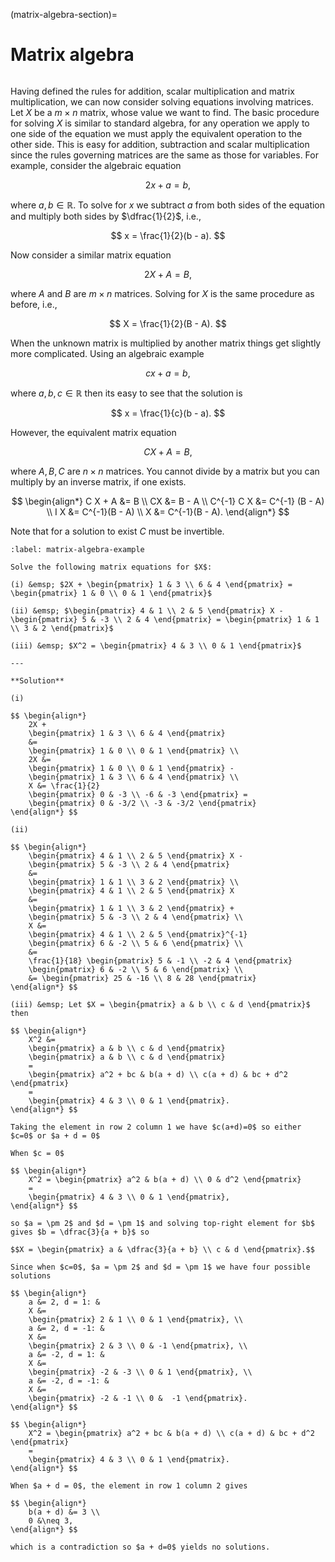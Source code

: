(matrix-algebra-section)=

# Matrix algebra

```{index} Matrix ; algebra
```

Having defined the rules for addition, scalar multiplication and matrix multiplication, we can now consider solving equations involving matrices. Let $X$ be a $m \times n$ matrix, whose value we want to find. The basic procedure for solving $X$ is similar to standard algebra, for any operation we apply to one side of the equation we must apply the equivalent operation to the other side. This is easy for addition, subtraction and scalar multiplication since the rules governing matrices are the same as those for variables. For example, consider the algebraic equation

$$ 2x + a = b, $$

where $a, b \in \mathbb{R}$. To solve for $x$ we subtract $a$ from both sides of the equation and multiply both sides by $\dfrac{1}{2}$, i.e.,

$$ x = \frac{1}{2}(b - a). $$

Now consider a similar matrix equation

$$ 2 X + A = B, $$

where $A$ and $B$ are $m \times n$ matrices. Solving for $X$ is the same procedure as before, i.e.,

$$ X = \frac{1}{2}(B - A). $$

When the unknown matrix is multiplied by another matrix things get slightly more complicated. Using an algebraic example

$$ c x + a = b, $$

where $a,b,c \in \mathbb{R}$ then its easy to see that the solution is

$$ x = \frac{1}{c}(b - a). $$

However, the equivalent matrix equation

$$ C X + A = B, $$

where $A, B, C$ are $n \times n$ matrices. You cannot divide by a matrix but you can multiply by an inverse matrix, if one exists.

$$ \begin{align*}
    C X + A &= B \\
    CX &= B - A \\
    C^{-1} C X &= C^{-1} (B - A) \\
    I X &= C^{-1}(B - A) \\
    X &= C^{-1}(B - A).
\end{align*} $$

Note that for a solution to exist $C$ must be invertible.

```{prf:example}
:label: matrix-algebra-example

Solve the following matrix equations for $X$:

(i) &emsp; $2X + \begin{pmatrix} 1 & 3 \\ 6 & 4 \end{pmatrix} = \begin{pmatrix} 1 & 0 \\ 0 & 1 \end{pmatrix}$

(ii) &emsp; $\begin{pmatrix} 4 & 1 \\ 2 & 5 \end{pmatrix} X - \begin{pmatrix} 5 & -3 \\ 2 & 4 \end{pmatrix} = \begin{pmatrix} 1 & 1 \\ 3 & 2 \end{pmatrix}$

(iii) &emsp; $X^2 = \begin{pmatrix} 4 & 3 \\ 0 & 1 \end{pmatrix}$

---

**Solution**

(i)

$$ \begin{align*}
    2X +
    \begin{pmatrix} 1 & 3 \\ 6 & 4 \end{pmatrix}
    &=
    \begin{pmatrix} 1 & 0 \\ 0 & 1 \end{pmatrix} \\
    2X &=
    \begin{pmatrix} 1 & 0 \\ 0 & 1 \end{pmatrix} -
    \begin{pmatrix} 1 & 3 \\ 6 & 4 \end{pmatrix} \\
    X &= \frac{1}{2}
    \begin{pmatrix} 0 & -3 \\ -6 & -3 \end{pmatrix} =
    \begin{pmatrix} 0 & -3/2 \\ -3 & -3/2 \end{pmatrix}
\end{align*} $$

(ii)

$$ \begin{align*}
    \begin{pmatrix} 4 & 1 \\ 2 & 5 \end{pmatrix} X -
    \begin{pmatrix} 5 & -3 \\ 2 & 4 \end{pmatrix}
    &=
    \begin{pmatrix} 1 & 1 \\ 3 & 2 \end{pmatrix} \\
    \begin{pmatrix} 4 & 1 \\ 2 & 5 \end{pmatrix} X
    &=
    \begin{pmatrix} 1 & 1 \\ 3 & 2 \end{pmatrix} +
    \begin{pmatrix} 5 & -3 \\ 2 & 4 \end{pmatrix} \\
    X &=
    \begin{pmatrix} 4 & 1 \\ 2 & 5 \end{pmatrix}^{-1}
    \begin{pmatrix} 6 & -2 \\ 5 & 6 \end{pmatrix} \\
    &=
    \frac{1}{18} \begin{pmatrix} 5 & -1 \\ -2 & 4 \end{pmatrix}
    \begin{pmatrix} 6 & -2 \\ 5 & 6 \end{pmatrix} \\
    &= \begin{pmatrix} 25 & -16 \\ 8 & 28 \end{pmatrix}
\end{align*} $$

(iii) &emsp; Let $X = \begin{pmatrix} a & b \\ c & d \end{pmatrix}$ then

$$ \begin{align*}
    X^2 &=
    \begin{pmatrix} a & b \\ c & d \end{pmatrix}
    \begin{pmatrix} a & b \\ c & d \end{pmatrix}
    =
    \begin{pmatrix} a^2 + bc & b(a + d) \\ c(a + d) & bc + d^2 \end{pmatrix}
    =
    \begin{pmatrix} 4 & 3 \\ 0 & 1 \end{pmatrix}.
\end{align*} $$

Taking the element in row 2 column 1 we have $c(a+d)=0$ so either $c=0$ or $a + d = 0$

When $c = 0$

$$ \begin{align*}
    X^2 = \begin{pmatrix} a^2 & b(a + d) \\ 0 & d^2 \end{pmatrix}
    =
    \begin{pmatrix} 4 & 3 \\ 0 & 1 \end{pmatrix},
\end{align*} $$

so $a = \pm 2$ and $d = \pm 1$ and solving top-right element for $b$ gives $b = \dfrac{3}{a + b}$ so

$$X = \begin{pmatrix} a & \dfrac{3}{a + b} \\ c & d \end{pmatrix}.$$

Since when $c=0$, $a = \pm 2$ and $d = \pm 1$ we have four possible solutions

$$ \begin{align*}
    a &= 2, d = 1: &
    X &= 
    \begin{pmatrix} 2 & 1 \\ 0 & 1 \end{pmatrix}, \\
    a &= 2, d = -1: &
    X &=
    \begin{pmatrix} 2 & 3 \\ 0 & -1 \end{pmatrix}, \\
    a &= -2, d = 1: &
    X &=
    \begin{pmatrix} -2 & -3 \\ 0 & 1 \end{pmatrix}, \\
    a &= -2, d = -1: &
    X &=
    \begin{pmatrix} -2 & -1 \\ 0 &  -1 \end{pmatrix}.
\end{align*} $$

$$ \begin{align*}
    X^2 = \begin{pmatrix} a^2 + bc & b(a + d) \\ c(a + d) & bc + d^2 \end{pmatrix}
    =
    \begin{pmatrix} 4 & 3 \\ 0 & 1 \end{pmatrix}.
\end{align*} $$

When $a + d = 0$, the element in row 1 column 2 gives

$$ \begin{align*}
    b(a + d) &= 3 \\
    0 &\neq 3,
\end{align*} $$

which is a contradiction so $a + d=0$ yields no solutions.

```
